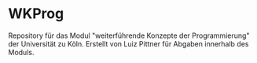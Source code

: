 # WKProg
Repository für das Modul "weiterführende Konzepte der Programmierung" der Universität zu Köln.
Erstellt von Luiz Pittner für Abgaben innerhalb des Moduls.

